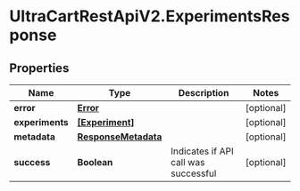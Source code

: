 # UltraCartRestApiV2.ExperimentsResponse

## Properties
Name | Type | Description | Notes
------------ | ------------- | ------------- | -------------
**error** | [**Error**](Error.md) |  | [optional] 
**experiments** | [**[Experiment]**](Experiment.md) |  | [optional] 
**metadata** | [**ResponseMetadata**](ResponseMetadata.md) |  | [optional] 
**success** | **Boolean** | Indicates if API call was successful | [optional] 


